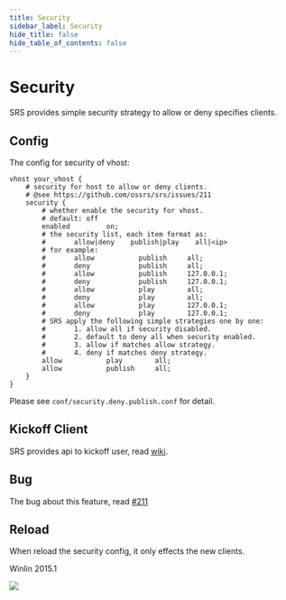 ```yaml
---
title: Security
sidebar_label: Security
hide_title: false
hide_table_of_contents: false
---
```


# Security

SRS provides simple security strategy to allow or deny specifies clients.

## Config

The config for security of vhost:

```
vhost your_vhost {
    # security for host to allow or deny clients.
    # @see https://github.com/ossrs/srs/issues/211   
    security {
        # whether enable the security for vhost.
        # default: off
        enabled         on;
        # the security list, each item format as:
        #       allow|deny    publish|play    all|<ip>
        # for example:
        #       allow           publish     all;
        #       deny            publish     all;
        #       allow           publish     127.0.0.1;
        #       deny            publish     127.0.0.1;
        #       allow           play        all;
        #       deny            play        all;
        #       allow           play        127.0.0.1;
        #       deny            play        127.0.0.1;
        # SRS apply the following simple strategies one by one:
        #       1. allow all if security disabled.
        #       2. default to deny all when security enabled.
        #       3. allow if matches allow strategy.
        #       4. deny if matches deny strategy.
        allow           play        all;
        allow           publish     all;
    }
}
```

Please see `conf/security.deny.publish.conf` for detail.

## Kickoff Client

SRS provides api to kickoff user, read [wiki](./http-api#kickoff-client).

## Bug

The bug about this feature, read [#211](https://github.com/ossrs/srs/issues/211)

## Reload

When reload the security config, it only effects the new clients.

Winlin 2015.1

![](https://ossrs.net/gif/v1/sls.gif?site=ossrs.io&path=/lts/doc-en-4/doc/security)


